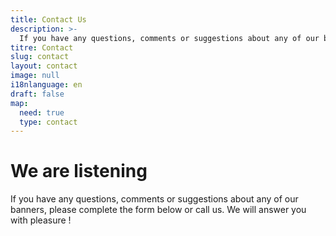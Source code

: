 ```yaml
---
title: Contact Us
description: >-
  If you have any questions, comments or suggestions about any of our banners, we will answer you with pleasure.
titre: Contact
slug: contact
layout: contact
image: null
i18nlanguage: en
draft: false
map:
  need: true
  type: contact
---
```

# We are listening

If you have any questions, comments or suggestions about any of our banners, please complete the form below or call us. We will answer you with pleasure !
